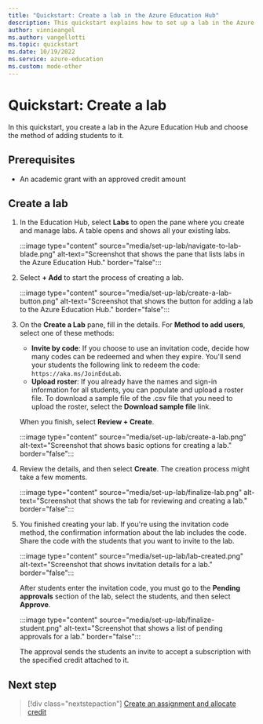 ```yaml
---
title: "Quickstart: Create a lab in the Azure Education Hub"
description: This quickstart explains how to set up a lab in the Azure Education Hub.
author: vinnieangel
ms.author: vangellotti
ms.topic: quickstart
ms.date: 10/19/2022
ms.service: azure-education
ms.custom: mode-other
---
```


# Quickstart: Create a lab

In this quickstart, you create a lab in the Azure Education Hub and choose the method of adding students to it.

## Prerequisites

- An academic grant with an approved credit amount

## Create a lab

1. In the Education Hub, select **Labs** to open the pane where you create and manage labs. A table opens and shows all your existing labs.

    :::image type="content" source="media/set-up-lab/navigate-to-lab-blade.png" alt-text="Screenshot that shows the pane that lists labs in the Azure Education Hub." border="false":::

1. Select **+ Add** to start the process of creating a lab.

    :::image type="content" source="media/set-up-lab/create-a-lab-button.png" alt-text="Screenshot that shows the button for adding a lab to the Azure Education Hub." border="false":::

1. On the **Create a Lab** pane, fill in the details. For **Method to add users**, select one of these methods:

    - **Invite by code**: If you choose to use an invitation code, decide how many codes can be redeemed and when they expire. You'll send your students the following link to redeem the code: `https://aka.ms/JoinEduLab`.
    - **Upload roster**: If you already have the names and sign-in information for all students, you can populate and upload a roster file. To download a sample file of the .csv file that you need to upload the roster, select the **Download sample file** link.

    When you finish, select **Review + Create**.

    :::image type="content" source="media/set-up-lab/create-a-lab.png" alt-text="Screenshot that shows basic options for creating a lab." border="false":::

1. Review the details, and then select **Create**. The creation process might take a few moments.

   :::image type="content" source="media/set-up-lab/finalize-lab.png" alt-text="Screenshot that shows the tab for reviewing and creating a lab." border="false":::

1. You finished creating your lab. If you're using the invitation code method, the confirmation information about the lab includes the code. Share the code with the students that you want to invite to the lab.

    :::image type="content" source="media/set-up-lab/lab-created.png" alt-text="Screenshot that shows invitation details for a lab." border="false":::

   After students enter the invitation code, you must go to the **Pending approvals** section of the lab, select the students, and then select **Approve**.

    :::image type="content" source="media/set-up-lab/finalize-student.png" alt-text="Screenshot that shows a list of pending approvals for a lab." border="false":::

    The approval sends the students an invite to accept a subscription with the specified credit attached to it.

## Next step

> [!div class="nextstepaction"]
> [Create an assignment and allocate credit](create-assignment-allocate-credit.md)
